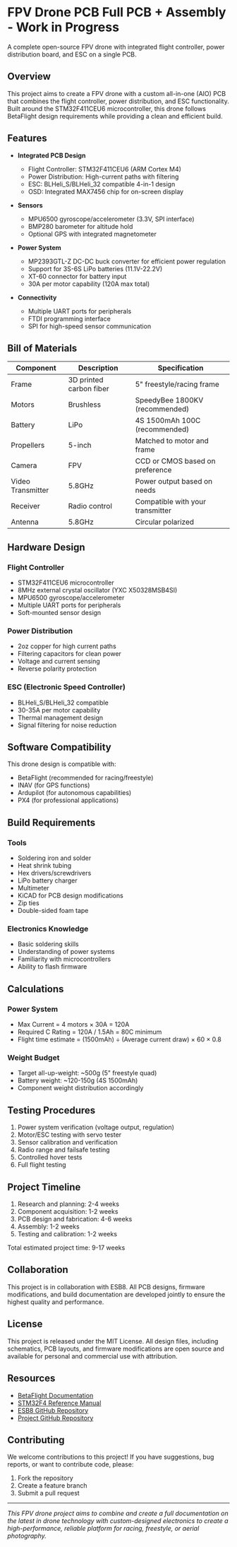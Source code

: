 # FPV Drone PCB Full PCB + Assembly - Work in Progress

A complete open-source FPV drone with integrated flight controller, power distribution board, and ESC on a single PCB.

## Overview

This project aims to create a FPV drone with a custom all-in-one (AIO) PCB that combines the flight controller, power distribution, and ESC functionality. Built around the STM32F411CEU6 microcontroller, this drone follows BetaFlight design requirements while providing a clean and efficient build.

## Features

- **Integrated PCB Design**
  - Flight Controller: STM32F411CEU6 (ARM Cortex M4)
  - Power Distribution: High-current paths with filtering
  - ESC: BLHeli_S/BLHeli_32 compatible 4-in-1 design
  - OSD: Integrated MAX7456 chip for on-screen display

- **Sensors**
  - MPU6500 gyroscope/accelerometer (3.3V, SPI interface)
  - BMP280 barometer for altitude hold
  - Optional GPS with integrated magnetometer

- **Power System**
  - MP2393GTL-Z DC-DC buck converter for efficient power regulation
  - Support for 3S-6S LiPo batteries (11.1V-22.2V)
  - XT-60 connector for battery input
  - 30A per motor capability (120A max total)

- **Connectivity**
  - Multiple UART ports for peripherals
  - FTDI programming interface
  - SPI for high-speed sensor communication

## Bill of Materials

| Component | Description | Specification |
|-----------|-------------|---------------|
| Frame | 3D printed carbon fiber | 5" freestyle/racing frame |
| Motors | Brushless | SpeedyBee 1800KV (recommended) |
| Battery | LiPo | 4S 1500mAh 100C (recommended) |
| Propellers | 5-inch | Matched to motor and frame |
| Camera | FPV | CCD or CMOS based on preference |
| Video Transmitter | 5.8GHz | Power output based on needs |
| Receiver | Radio control | Compatible with your transmitter |
| Antenna | 5.8GHz | Circular polarized |

## Hardware Design

### Flight Controller
- STM32F411CEU6 microcontroller
- 8MHz external crystal oscillator (YXC X50328MSB4SI)
- MPU6500 gyroscope/accelerometer
- Multiple UART ports for peripherals
- Soft-mounted sensor design

### Power Distribution
- 2oz copper for high current paths
- Filtering capacitors for clean power
- Voltage and current sensing
- Reverse polarity protection

### ESC (Electronic Speed Controller)
- BLHeli_S/BLHeli_32 compatible
- 30-35A per motor capability
- Thermal management design
- Signal filtering for noise reduction

## Software Compatibility

This drone design is compatible with:
- BetaFlight (recommended for racing/freestyle)
- INAV (for GPS functions)
- Ardupilot (for autonomous capabilities)
- PX4 (for professional applications)

## Build Requirements

### Tools
- Soldering iron and solder
- Heat shrink tubing
- Hex drivers/screwdrivers
- LiPo battery charger
- Multimeter
- KiCAD for PCB design modifications
- Zip ties
- Double-sided foam tape

### Electronics Knowledge
- Basic soldering skills
- Understanding of power systems
- Familiarity with microcontrollers
- Ability to flash firmware

## Calculations

### Power System
- Max Current = 4 motors × 30A = 120A
- Required C Rating = 120A / 1.5Ah = 80C minimum
- Flight time estimate = (1500mAh) ÷ (Average current draw) × 60 × 0.8

### Weight Budget
- Target all-up-weight: ~500g (5" freestyle quad)
- Battery weight: ~120-150g (4S 1500mAh)
- Component weight distribution accordingly

## Testing Procedures

1. Power system verification (voltage output, regulation)
2. Motor/ESC testing with servo tester
3. Sensor calibration and verification
4. Radio range and failsafe testing
5. Controlled hover tests
6. Full flight testing

## Project Timeline

1. Research and planning: 2-4 weeks
2. Component acquisition: 1-2 weeks
3. PCB design and fabrication: 4-6 weeks
4. Assembly: 1-2 weeks
5. Testing and calibration: 1-2 weeks

Total estimated project time: 9-17 weeks

## Collaboration

This project is in collaboration with ESB8. All PCB designs, firmware modifications, and build documentation are developed jointly to ensure the highest quality and performance.

## License

This project is released under the MIT License. All design files, including schematics, PCB layouts, and firmware modifications are open source and available for personal and commercial use with attribution.

## Resources

- [BetaFlight Documentation](https://betaflight.com/docs/getting-started/installation)
- [STM32F4 Reference Manual](https://www.st.com/resource/en/reference_manual/rm0383-stm32f411xce-advanced-armbased-32bit-mcus-stmicroelectronics.pdf)
- [ESB8 GitHub Repository](https://github.com/esb8)
- [Project GitHub Repository](https://github.com/your-username/esb8-fpv-drone)

## Contributing

We welcome contributions to this project! If you have suggestions, bug reports, or want to contribute code, please:
1. Fork the repository
2. Create a feature branch
3. Submit a pull request

---
*This FPV drone project aims to combine and create a full documentation on the latest in drone technology with custom-designed electronics to create a high-performance, reliable platform for racing, freestyle, or aerial photography.*
